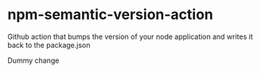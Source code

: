 # npm-semantic-version-action
Github action that bumps the version of your node application and writes it back to the package.json

Dummy change
